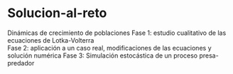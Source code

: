 # Solucion-al-reto
Dinámicas de crecimiento de poblaciones
Fase 1: estudio cualitativo de las ecuaciones de Lotka-Volterra  
Fase 2: aplicación a un caso real, modificaciones de las ecuaciones y solución numérica 
Fase 3: Simulación estocástica de un proceso presa-predador  
